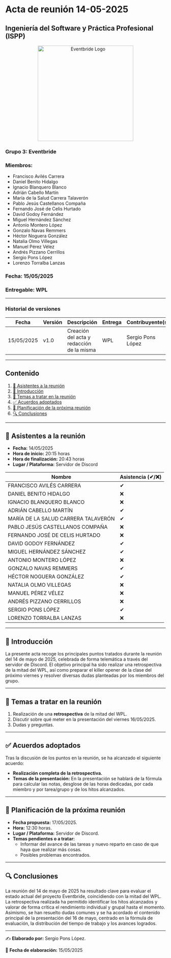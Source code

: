 # Acta de reunión 14-05-2025
## Ingeniería del Software y Práctica Profesional (ISPP)
<center><img src="https://iili.io/3Uvkqe2.png" alt="Eventbride Logo" width="300" height="300"></img></center>

### Grupo 3: Eventbride

### Miembros:
- Francisco Avilés Carrera
- Daniel Benito Hidalgo
- Ignacio Blanquero Blanco
- Adrián Cabello Martín
- María de la Salud Carrera Talaverón
- Pablo Jesús Castellanos Compaña
- Fernando José de Celis Hurtado
- David Godoy Fernández
- Miguel Hernández Sánchez
- Antonio Montero López
- Gonzalo Navas Remmers
- Héctor Noguera González
- Natalia Olmo Villegas
- Manuel Pérez Vélez
- Andrés Pizzano Cerrillos
- Sergio Pons López
- Lorenzo Torralba Lanzas

### Fecha: 15/05/2025
### Entregable: WPL

---

### Historial de versiones

| Fecha      | Versión | Descripción                             | Entrega| Contribuyente(s) |
|------------|---------|-----------------------------------------|--------|------------------|
| 15/05/2025 | v1.0    |Creación del acta y redacción de la misma| WPL    |Sergio Pons López |


---

## Contenido
1. [👥 Asistentes a la reunión](#asistentes)
2. [📝 Introducción](#intro)
3. [📌 Temas a tratar en la reunión](#temas-a-tratar)
4. [✅ Acuerdos adoptados](#acuerdos-adoptados)
5. [📅 Planificación de la próxima reunión](#proxima-reunion)
6. [🔍 Conclusiones](#conclusiones)

---

<div id='asistentes'></div>

## 👥 Asistentes a la reunión
- **Fecha:** 14/05/2025
- **Hora de inicio:** 20:15 horas
- **Hora de finalización:** 20:43 horas
- **Lugar / Plataforma:** Servidor de Discord

| Nombre | Asistencia (✔/❌) |
|--------|-------------------|
| FRANCISCO AVILÉS CARRERA | ✔ |
| DANIEL BENITO HIDALGO | ❌ |
| IGNACIO BLANQUERO BLANCO | ❌ |
| ADRIÁN CABELLO MARTÍN | ✔ |
| MARÍA DE LA SALUD CARRERA TALAVERÓN | ✔ |
| PABLO JESÚS CASTELLANOS COMPAÑA | ❌ |
| FERNANDO JOSÉ DE CELIS HURTADO | ❌ |
| DAVID GODOY FERNÁNDEZ | ✔ |
| MIGUEL HERNÁNDEZ SÁNCHEZ | ✔ |
| ANTONIO MONTERO LÓPEZ | ❌ |
| GONZALO NAVAS REMMERS | ✔ |
| HÉCTOR NOGUERA GONZÁLEZ | ✔  |
| NATALIA OLMO VILLEGAS | ❌ |
| MANUEL PÉREZ VÉLEZ | ❌ |
| ANDRÉS PIZZANO CERRILLOS | ❌ |
| SERGIO PONS LÓPEZ | ✔ |
| LORENZO TORRALBA LANZAS | ❌ |

---

<div id='intro'></div>

## 📝 Introducción

La presente acta recoge los principales puntos tratados durante la reunión del 14 de mayo de 2025, celebrada de forma telemática a través del servidor de Discord. El objetivo principal ha sido realizar una retrospectiva de la mitad del WPL, así como preparar el killer opener de la clase del próximo viernes y resolver diversas dudas planteadas por los miembros del grupo.

---

<div id='temas-a-tratar'></div>

## 📌 Temas a tratar en la reunión
1. Realización de una **retrospectiva** de la mitad del WPL.
2. Discutir sobre qué meter en la presentación del viernes 16/05/2025.
3. Dudas y preguntas.

---

<div id='acuerdos-adoptados'></div>

## ✅ Acuerdos adoptados
Tras la discusión de los puntos en la reunión, se ha alcanzado el siguiente acuerdo:
- **Realización completa de la retrospectiva.**
- **Temas de la presentación:** En la presentación se hablará de la fórmula para calcular las notas, desglose de las horas dedicadas, por cada miembro y por tarea/grupo y de los hitos alcanzados.
---

<div id='proxima-reunion'></div>

## 📅 Planificación de la próxima reunión
- **Fecha propuesta:** 17/05/2025.
- **Hora:** 12:30 horas.
- **Lugar / Plataforma:** Servidor de Discord.
- **Temas pendientes o a tratar:**  
  - Informar del avance de las tareas y nuevo reparto en caso de que haya que realizar más cosas.
  - Posibles problemas encontrados.

---

<div id='conclusiones'></div>

## 🔍 Conclusiones

La reunión del 14 de mayo de 2025 ha resultado clave para evaluar el estado actual del proyecto Eventbride, coincidiendo con la mitad del WPL. La retrospectiva realizada ha permitido identificar los hitos alcanzados y valorar de forma crítica el rendimiento individual y grupal hasta el momento. Asimismo, se han resuelto dudas comunes y se ha acordado el contenido principal de la presentación del 16 de mayo, centrado en la fórmula de evaluación, la distribución del tiempo de trabajo y los avances logrados.

---

✍️ **Elaborado por:** Sergio Pons López.

📅 **Fecha de elaboración:** 15/05/2025

